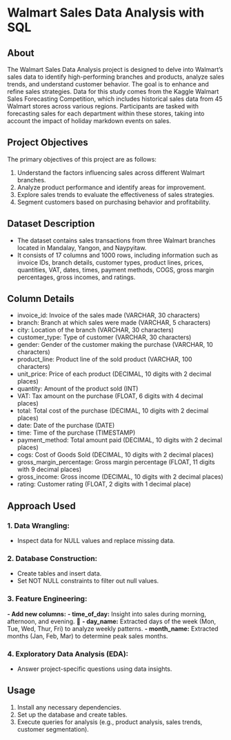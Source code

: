 # **Walmart Sales Data Analysis with SQL**
## **About**

The Walmart Sales Data Analysis project is designed to delve into Walmart’s sales data to identify high-performing branches and products, analyze sales trends, and understand customer behavior. The goal is to enhance and refine sales strategies. Data for this study comes from the Kaggle Walmart Sales Forecasting Competition, which includes historical sales data from 45 Walmart stores across various regions. Participants are tasked with forecasting sales for each department within these stores, taking into account the impact of holiday markdown events on sales.

## **Project Objectives**

The primary objectives of this project are as follows:

1.	Understand the factors influencing sales across different Walmart branches.
2.	Analyze product performance and identify areas for improvement.
3.	Explore sales trends to evaluate the effectiveness of sales strategies.
4.	Segment customers based on purchasing behavior and profitability.
   
## **Dataset Description**
-	The dataset contains sales transactions from three Walmart branches located in Mandalay, Yangon, and Naypyitaw.
- It consists of 17 columns and 1000 rows, including information such as invoice IDs, branch details, customer types, product lines, prices, quantities, VAT, dates, times, payment methods, COGS, gross margin percentages, gross incomes, and ratings.

## **Column Details**

- invoice_id: Invoice of the sales made (VARCHAR, 30 characters)
- branch: Branch at which sales were made (VARCHAR, 5 characters)
- city: Location of the branch (VARCHAR, 30 characters)
- customer_type: Type of customer (VARCHAR, 30 characters)
- gender: Gender of the customer making the purchase (VARCHAR, 10 characters)
- product_line: Product line of the sold product (VARCHAR, 100 characters)
- unit_price: Price of each product (DECIMAL, 10 digits with 2 decimal places)
- quantity: Amount of the product sold (INT)
- VAT: Tax amount on the purchase (FLOAT, 6 digits with 4 decimal places)
- total: Total cost of the purchase (DECIMAL, 10 digits with 2 decimal places)
- date: Date of the purchase (DATE)
- time: Time of the purchase (TIMESTAMP)
- payment_method: Total amount paid (DECIMAL, 10 digits with 2 decimal places)
- cogs: Cost of Goods Sold (DECIMAL, 10 digits with 2 decimal places)
- gross_margin_percentage: Gross margin percentage (FLOAT, 11 digits with 9 decimal places)
- gross_income: Gross income (DECIMAL, 10 digits with 2 decimal places)
- rating: Customer rating (FLOAT, 2 digits with 1 decimal place)

## **Approach Used**
### **1.	Data Wrangling:** 
- Inspect data for NULL values and replace missing data.
### **2. Database Construction:**
-	Create tables and insert data.
- Set NOT NULL constraints to filter out null values.
### **3.	Feature Engineering:**
**-	Add new columns:**
   **- time_of_day:** Insight into sales during morning, afternoon, and evening.
	 **- day_name:** Extracted days of the week (Mon, Tue, Wed, Thur, Fri) to analyze weekly patterns.
   **-  month_name:** Extracted months (Jan, Feb, Mar) to determine peak sales months.
### **4.	Exploratory Data Analysis (EDA):** 
-	Answer project-specific questions using data insights.
  
## **Usage**
1.	Install any necessary dependencies.
2.	Set up the database and create tables.
3.	Execute queries for analysis (e.g., product analysis, sales trends, customer segmentation).
